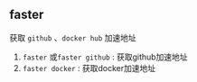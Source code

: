 ## faster

获取 `github` 、`docker hub` 加速地址

1. `faster` 或`faster github` : 获取github加速地址
2. `faster docker` : 获取docker加速地址
